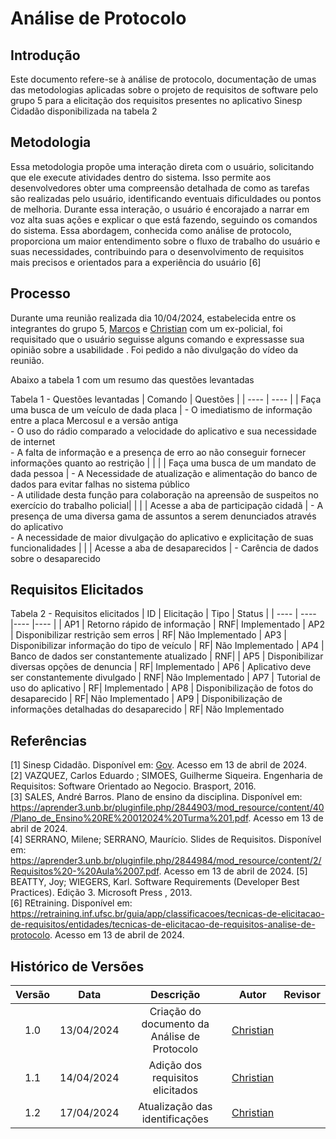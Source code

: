 # Análise de Protocolo

## Introdução
Este documento refere-se à análise de protocolo, documentação de umas das metodologias aplicadas sobre o projeto de requisitos de software pelo grupo 5 para a elicitação dos requisitos presentes no aplicativo Sinesp Cidadão disponibilizada na tabela 2

## Metodologia
Essa metodologia propõe uma interação direta com o usuário, solicitando que ele execute atividades dentro do sistema. Isso permite aos desenvolvedores obter uma compreensão detalhada de como as tarefas são realizadas pelo usuário, identificando eventuais dificuldades ou pontos de melhoria. Durante essa interação, o usuário é encorajado a narrar em voz alta suas ações e explicar o que está fazendo, seguindo os comandos do sistema. Essa abordagem, conhecida como análise de protocolo, proporciona um maior entendimento sobre o fluxo de trabalho do usuário e suas necessidades, 
contribuindo para o desenvolvimento de requisitos mais precisos e orientados para a experiência do usuário [6]

## Processo
Durante uma reunião realizada dia 10/04/2024, estabelecida entre os integrantes do grupo 5, [Marcos](https://github.com/Bittarx) e [Christian](https://github.com/crstyhs) com um ex-policial, foi
requisitado que o usuário seguisse alguns comando e expressasse sua opinião sobre a usabilidade . Foi pedido a não divulgação do vídeo da reunião.

Abaixo a tabela 1 com um resumo das questões levantadas

Tabela 1 - Questões levantadas
| Comando | Questões  |
| ---- | ---- |
| Faça uma busca de um veículo de dada placa | - O imediatismo de informação entre a placa Mercosul e a versão antiga </br> - O uso do rádio comparado a velocidade do aplicativo e sua necessidade de internet </br> - A falta de informação e a presença de erro ao não conseguir fornecer informações quanto ao restrição | 
|  |
| Faça uma busca de um mandato de dada pessoa | - A Necessidade de atualização e alimentação do banco de dados para evitar falhas no sistema público </br> - A utilidade desta função para colaboração na apreensão de suspeitos no exercício do trabalho policial|
|  |
| Acesse a aba de participação cidadã | - A presença de uma diversa gama de assuntos a serem denunciados através do aplicativo </br> - A necessidade de maior divulgação do aplicativo e explicitação de suas funcionalidades
|  |
| Acesse a aba de desaparecidos | - Carência de dados sobre o desaparecido
## Requisitos Elicitados
Tabela 2 - Requisitos elicitados
| ID | Elicitação | Tipo | Status |
| ---- | ---- |---- |---- |
| AP1 | Retorno rápido de informação | RNF| Implementado
| AP2 | Disponibilizar restrição sem erros | RF| Não Implementado
| AP3 | Disponibilizar informação do tipo de veículo | RF| Não Implementado
| AP4 | Banco de dados ser constantemente atualizado | RNF| 
| AP5 | Disponibilizar diversas opções de denuncia | RF| Implementado
| AP6 | Aplicativo deve ser constantemente divulgado | RNF| Não Implementado
| AP7 | Tutorial de uso do aplicativo | RF| Implementado
| AP8 | Disponibilização de fotos do desaparecido | RF| Não Implementado
| AP9 | Disponibilização de informações detalhadas do desaparecido | RF| Não Implementado


## Referências
[1] Sinesp Cidadão. Disponível em: [Gov](https://www.gov.br/pt-br/apps/sinesp-cidadao). Acesso em 13 de abril de 2024.</br>
[2] VAZQUEZ, Carlos Eduardo ; SIMOES, Guilherme Siqueira. Engenharia de Requisitos: Software Orientado ao Negocio. Brasport, 2016.</br>
[3] SALES, André Barros. Plano de ensino da disciplina. Disponível em: <https://aprender3.unb.br/pluginfile.php/2844903/mod_resource/content/40/Plano_de_Ensino%20RE%20012024%20Turma%201.pdf>. Acesso em 13 de abril de 2024.</br>
[4] SERRANO, Milene; SERRANO, Maurício. Slides de Requisitos. Disponível em: <https://aprender3.unb.br/pluginfile.php/2844984/mod_resource/content/2/Requisitos%20-%20Aula%2007.pdf>. Acesso em 13 de abril de 2024.
[5] BEATTY, Joy; WIEGERS, Karl. Software Requirements (Developer Best Practices). Edição 3. Microsoft Press , 2013.</br>
[6] REtraining. Disponível em: <https://retraining.inf.ufsc.br/guia/app/classificacoes/tecnicas-de-elicitacao-de-requisitos/entidades/tecnicas-de-elicitacao-de-requisitos-analise-de-protocolo>. Acesso em 13 de abril de 2024.
## Histórico de Versões
| Versão | Data | Descrição | Autor | Revisor |
| :----: | :--: | :-------: | :---: | :-----: |
| 1.0 | 13/04/2024 | Criação do documento da Análise de Protocolo | [Christian](https://github.com/crstyhs)|  |
| 1.1 | 14/04/2024 | Adição dos requisitos elicitados  | [Christian](https://github.com/crstyhs)|  |
| 1.2 | 17/04/2024 | Atualização das identificações  | [Christian](https://github.com/crstyhs)|  |

